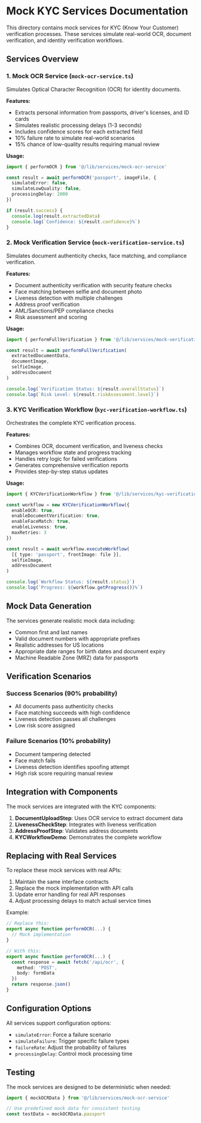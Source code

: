 # Mock KYC Services Documentation

This directory contains mock services for KYC (Know Your Customer) verification processes. These services simulate real-world OCR, document verification, and identity verification workflows.

## Services Overview

### 1. Mock OCR Service (`mock-ocr-service.ts`)

Simulates Optical Character Recognition (OCR) for identity documents.

**Features:**
- Extracts personal information from passports, driver's licenses, and ID cards
- Simulates realistic processing delays (1-3 seconds)
- Includes confidence scores for each extracted field
- 10% failure rate to simulate real-world scenarios
- 15% chance of low-quality results requiring manual review

**Usage:**
```typescript
import { performOCR } from '@/lib/services/mock-ocr-service'

const result = await performOCR('passport', imageFile, {
  simulateError: false,
  simulateLowQuality: false,
  processingDelay: 2000
})

if (result.success) {
  console.log(result.extractedData)
  console.log(`Confidence: ${result.confidence}%`)
}
```

### 2. Mock Verification Service (`mock-verification-service.ts`)

Simulates document authenticity checks, face matching, and compliance verification.

**Features:**
- Document authenticity verification with security feature checks
- Face matching between selfie and document photo
- Liveness detection with multiple challenges
- Address proof verification
- AML/Sanctions/PEP compliance checks
- Risk assessment and scoring

**Usage:**
```typescript
import { performFullVerification } from '@/lib/services/mock-verification-service'

const result = await performFullVerification(
  extractedDocumentData,
  documentImage,
  selfieImage,
  addressDocument
)

console.log(`Verification Status: ${result.overallStatus}`)
console.log(`Risk Level: ${result.riskAssessment.level}`)
```

### 3. KYC Verification Workflow (`kyc-verification-workflow.ts`)

Orchestrates the complete KYC verification process.

**Features:**
- Combines OCR, document verification, and liveness checks
- Manages workflow state and progress tracking
- Handles retry logic for failed verifications
- Generates comprehensive verification reports
- Provides step-by-step status updates

**Usage:**
```typescript
import { KYCVerificationWorkflow } from '@/lib/services/kyc-verification-workflow'

const workflow = new KYCVerificationWorkflow({
  enableOCR: true,
  enableDocumentVerification: true,
  enableFaceMatch: true,
  enableLiveness: true,
  maxRetries: 3
})

const result = await workflow.executeWorkflow(
  [{ type: 'passport', frontImage: file }],
  selfieImage,
  addressDocument
)

console.log(`Workflow Status: ${result.status}`)
console.log(`Progress: ${workflow.getProgress()}%`)
```

## Mock Data Generation

The services generate realistic mock data including:
- Common first and last names
- Valid document numbers with appropriate prefixes
- Realistic addresses for US locations
- Appropriate date ranges for birth dates and document expiry
- Machine Readable Zone (MRZ) data for passports

## Verification Scenarios

### Success Scenarios (90% probability)
- All documents pass authenticity checks
- Face matching succeeds with high confidence
- Liveness detection passes all challenges
- Low risk score assigned

### Failure Scenarios (10% probability)
- Document tampering detected
- Face match fails
- Liveness detection identifies spoofing attempt
- High risk score requiring manual review

## Integration with Components

The mock services are integrated with the KYC components:

1. **DocumentUploadStep**: Uses OCR service to extract document data
2. **LivenessCheckStep**: Integrates with liveness verification
3. **AddressProofStep**: Validates address documents
4. **KYCWorkflowDemo**: Demonstrates the complete workflow

## Replacing with Real Services

To replace these mock services with real APIs:

1. Maintain the same interface contracts
2. Replace the mock implementation with API calls
3. Update error handling for real API responses
4. Adjust processing delays to match actual service times

Example:
```typescript
// Replace this:
export async function performOCR(...) {
  // Mock implementation
}

// With this:
export async function performOCR(...) {
  const response = await fetch('/api/ocr', {
    method: 'POST',
    body: formData
  })
  return response.json()
}
```

## Configuration Options

All services support configuration options:

- `simulateError`: Force a failure scenario
- `simulateFailure`: Trigger specific failure types
- `failureRate`: Adjust the probability of failures
- `processingDelay`: Control mock processing time

## Testing

The mock services are designed to be deterministic when needed:

```typescript
import { mockOCRData } from '@/lib/services/mock-ocr-service'

// Use predefined mock data for consistent testing
const testData = mockOCRData.passport
```